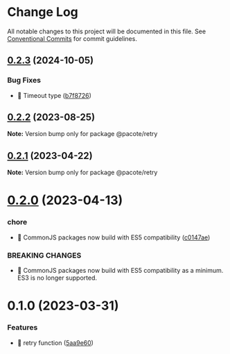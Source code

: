 # Change Log

All notable changes to this project will be documented in this file.
See [Conventional Commits](https://conventionalcommits.org) for commit guidelines.

## [0.2.3](https://github.com/PacoteJS/pacote/compare/@pacote/retry@0.2.2...@pacote/retry@0.2.3) (2024-10-05)

### Bug Fixes

- 🐛 Timeout type ([b7f8726](https://github.com/PacoteJS/pacote/commit/b7f87261a830f5cdaf91b6d26e0b0cac55c4a3a9))

## [0.2.2](https://github.com/PacoteJS/pacote/compare/@pacote/retry@0.2.1...@pacote/retry@0.2.2) (2023-08-25)

**Note:** Version bump only for package @pacote/retry

## [0.2.1](https://github.com/PacoteJS/pacote/compare/@pacote/retry@0.2.0...@pacote/retry@0.2.1) (2023-04-22)

**Note:** Version bump only for package @pacote/retry

# [0.2.0](https://github.com/PacoteJS/pacote/compare/@pacote/retry@0.1.0...@pacote/retry@0.2.0) (2023-04-13)

### chore

- 🤖 CommonJS packages now build with ES5 compatibility ([c0147ae](https://github.com/PacoteJS/pacote/commit/c0147aeffb81322ea59174a3961b10cfb3bf81e5))

### BREAKING CHANGES

- 🧨 CommonJS packages now build with ES5 compatibility as a minimum. ES3 is
  no longer supported.

# 0.1.0 (2023-03-31)

### Features

- 🎸 retry function ([5aa9e60](https://github.com/PacoteJS/pacote/commit/5aa9e60250770e3f140de2f2d6958aebc90c2894))
